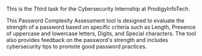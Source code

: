 This is the Third task for the Cybersecurity Internship at ProdigyInfoTech.

This Password Complexity Assessment tool is designed to evaluate the strength of a password based on specific criteria such as 
Length, 
Presence of uppercase and lowercase letters, 
Digits, and 
Special characters.
The tool also provides feedback on the password's strength and includes cybersecurity tips to promote good password practices.
